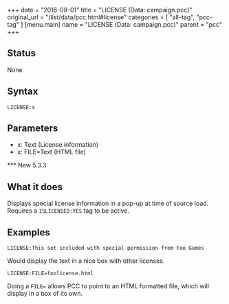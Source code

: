 +++
date = "2016-08-01"
title = "LICENSE (Data: campaign.pcc)"
original_url = "/list/data/pcc.html#license"
categories = [ "all-tag", "pcc-tag" ]
[menu.main]
    name = "LICENSE (Data: campaign.pcc)"
    parent = "pcc"
+++

## Status

None

## Syntax

`LICENSE:x`

## Parameters

-   x: Text (License information)
-   x: FILE=Text (HTML file)



<span id="license"></span> \*\*\* New 5.3.3

What it does
------------

Displays special license information in a pop-up at time of source load.
Requires a `ISLICENSED:YES` tag to be active.

Examples
--------

`LICENSE:This set included with special permission from Foo Games`

Would display the text in a nice box with other licenses.

`LICENSE:FILE=foolicense.html`

Doing a `FILE=` allows PCC to point to an HTML formatted file, which
will display in a box of its own.

